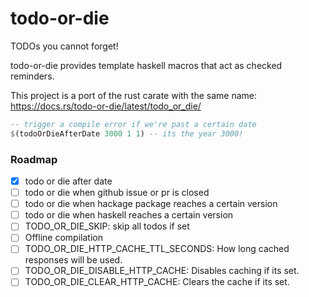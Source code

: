 # todo-or-die

TODOs you cannot forget!

todo-or-die provides template haskell macros that act as checked reminders.

This project is a port of the rust carate with the same name: https://docs.rs/todo-or-die/latest/todo_or_die/

```haskell
-- trigger a compile error if we're past a certain date
$(todoOrDieAfterDate 3000 1 1) -- its the year 3000!
```

### Roadmap
- [x] todo or die after date
- [ ] todo or die when github issue or pr is closed
- [ ] todo or die when hackage package reaches a certain version
- [ ] todo or die when haskell reaches a certain version
- [ ] TODO_OR_DIE_SKIP: skip all todos if set
- [ ] Offline compilation
- [ ] TODO_OR_DIE_HTTP_CACHE_TTL_SECONDS: How long cached responses will be used.
- [ ] TODO_OR_DIE_DISABLE_HTTP_CACHE: Disables caching if its set.
- [ ] TODO_OR_DIE_CLEAR_HTTP_CACHE: Clears the cache if its set.
